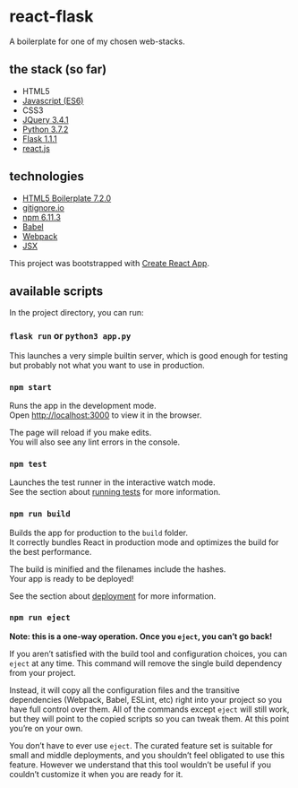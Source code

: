 # react-flask

A boilerplate for one of my chosen web-stacks.

## the stack (so far)

- HTML5
- [Javascript (ES6)](https://www.javascript.com/)
- CSS3
- [JQuery 3.4.1](https://jquery.com/)
- [Python 3.7.2](https://www.python.org/)
- [Flask 1.1.1](http://flask.palletsprojects.com/en/1.1.x/)
- [react.js](https://reactjs.org/)

## technologies

- [HTML5 Boilerplate 7.2.0](https://html5boilerplate.com/)
- [gitignore.io](https://www.gitignore.io/)
- [npm 6.11.3](https://www.npmjs.com/)
- [Babel](https://babeljs.io/)
- [Webpack](https://webpack.js.org/)
- [JSX](https://reactjs.org/docs/introducing-jsx.html)

This project was bootstrapped with [Create React App](https://github.com/facebook/create-react-app).

## available scripts

In the project directory, you can run:

### `flask run`  or  `python3 app.py`

This launches a very simple builtin server, which is good enough for testing but probably not what you want to use in production.

### `npm start`

Runs the app in the development mode.<br />
Open [http://localhost:3000](http://localhost:3000) to view it in the browser.

The page will reload if you make edits.<br />
You will also see any lint errors in the console.

### `npm test`

Launches the test runner in the interactive watch mode.<br />
See the section about [running tests](https://facebook.github.io/create-react-app/docs/running-tests) for more information.

### `npm run build`

Builds the app for production to the `build` folder.<br />
It correctly bundles React in production mode and optimizes the build for the best performance.

The build is minified and the filenames include the hashes.<br />
Your app is ready to be deployed!

See the section about [deployment](https://facebook.github.io/create-react-app/docs/deployment) for more information.

### `npm run eject`

**Note: this is a one-way operation. Once you `eject`, you can’t go back!**

If you aren’t satisfied with the build tool and configuration choices, you can `eject` at any time. This command will remove the single build dependency from your project.

Instead, it will copy all the configuration files and the transitive dependencies (Webpack, Babel, ESLint, etc) right into your project so you have full control over them. All of the commands except `eject` will still work, but they will point to the copied scripts so you can tweak them. At this point you’re on your own.

You don’t have to ever use `eject`. The curated feature set is suitable for small and middle deployments, and you shouldn’t feel obligated to use this feature. However we understand that this tool wouldn’t be useful if you couldn’t customize it when you are ready for it.
